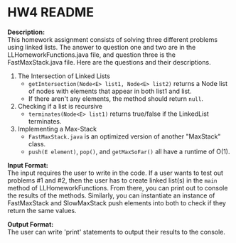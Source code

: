 # HW4 README

**Description:**<br>
This homework assignment consists of solving three different problems using linked lists. The answer to question one and two are in the LLHomeworkFunctions.java file, and question three is the FastMaxStack.java file. Here are the questions and their descriptions.
1. The Intersection of Linked Lists
	* `getIntersection(Node<E> list1, Node<E> list2)` returns a Node<E> list of nodes with elements that appear in both list1 and list.
	* If there aren't any elements, the method should return `null`.
2. Checking if a list is recursive
	* `terminates(Node<E> list1)` returns true/false if the LinkedList terminates.
3. Implementing a Max-Stack
	* `FastMaxStack.java` is an optimized version of another "MaxStack" class.
	* `push(E element)`, `pop()`, and `getMaxSoFar()` all have a runtime of O(1).

**Input Format:**<br>
The input requires the user to write in the code. If a user wants to test out problems #1 and #2, then the user has to create linked list(s) in the `main` method of LLHomeworkFunctions. From there, you can print out to console the results of the methods. Similarly, you can instantiate an instance of FastMaxStack and SlowMaxStack push elements into both to check if they return the same values.

**Output Format:**<br>
The user can write 'print' statements to output their results to the console.

